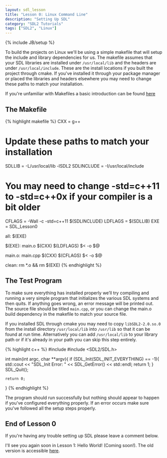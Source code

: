 ```yaml
---
layout: sdl_lesson
title: "Lesson 0: Linux Command Line"
description: "Setting Up SDL"
category: "SDL2 Tutorials"
tags: ["SDL2", "Linux"]
---
```

{% include JB/setup %}

To build the projects on Linux we'll be using a simple makefile that will setup the include and library
dependencies for us. The makefile assumes that your SDL libraries are installed under `/usr/local/lib`
and the headers are under `/usr/local/include`. These are the install locations if you built the
project through cmake. If you've installed it through your package manager or placed the libraries
and headers elsewhere you may need to change these paths to match your installation.

If you're unfamiliar with Makefiles a basic introduction can be found [here](http://mrbook.org/tutorials/make/)

The Makefile
-
{% highlight makefile %}
CXX = g++
# Update these paths to match your installation
SDLLIB = -L/usr/local/lib -lSDL2
SDLINCLUDE = -I/usr/local/include
# You may need to change -std=c++11 to -std=c++0x if your compiler is a bit older
CFLAGS = -Wall -c -std=c++11 $(SDLINCLUDE)
LDFLAGS = $(SDLLIB)
EXE = SDL_Lesson0

all: $(EXE)

$(EXE): main.o
	$(CXX) $(LDFLAGS) $< -o $@

main.o: main.cpp
	$(CXX) $(CFLAGS) $< -o $@

clean:
	rm *.o && rm $(EXE)
{% endhighlight %}
<br />

The Test Program
-
To make sure everything has installed properly we’ll try compiling and running a very simple program that
initializes the various SDL systems and then quits. If anything goes wrong, an error message will be
printed out. The source file should be titled `main.cpp`, or you can change the main.o build dependency
in the makefile to match your source file.

If you installed SDL through cmake you may need to copy `libSDL2-2.0.so.0` from the install directory
`/usr/local/lib` into `/usr/lib` so that it can be found at run time. Alternatively you can add 
`/usr/local/lib` to your library path or if it's already in your path you can skip this step entirely.

{% highlight c++ %}
#include <iostream>
#include <SDL2/SDL.h>

int main(int argc, char **argv){
	if (SDL_Init(SDL_INIT_EVERYTHING) == -1){
		std::cout << "SDL_Init Error: " << SDL_GetError() << std::endl;
		return 1;
	}
	SDL_Quit();

	return 0;
}
{% endhighlight %}
<br />

The program should run successfully but nothing should appear to happen if you've configured everything
properly. If an error occurs make sure you've followed all the setup steps properly.

End of Lesson 0
-
If you're having any trouble setting up SDL please leave a comment below.

I'll see you again soon in Lesson 1: Hello World! (Coming soon!). The old version is accessible 
[here](http://twinklebeardev.blogspot.com/2012/07/lesson-1-hello-world.html).
